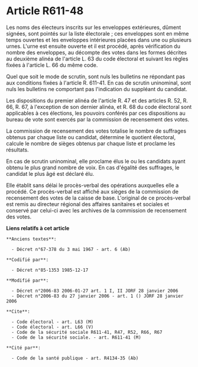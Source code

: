 # Article R611-48

Les noms des électeurs inscrits sur les enveloppes extérieures, dûment signées, sont pointés sur la liste électorale ; ces
enveloppes sont en même temps ouvertes et les enveloppes intérieures placées dans une ou plusieurs urnes. L'urne est ensuite
ouverte et il est procédé, après vérification du nombre des enveloppes, au décompte des votes dans les formes décrites au
deuxième alinéa de l'article L. 63 du code électoral et suivant les règles fixées à l'article L. 66 du même code.

Quel que soit le mode de scrutin, sont nuls les bulletins ne répondant pas aux conditions fixées à l'article R. 611-41. En
cas de scrutin uninominal, sont nuls les bulletins ne comportant pas l'indication du suppléant du candidat.

Les dispositions du premier alinéa de l'article R. 47 et des articles R. 52, R. 66, R. 67, à l'exception de son dernier
alinéa, et R. 68 du code électoral sont applicables à ces élections, les pouvoirs conférés par ces dispositions au bureau de
vote sont exercés par la commission de recensement des votes.

La commission de recensement des votes totalise le nombre de suffrages obtenus par chaque liste ou candidat, détermine le
quotient électoral, calcule le nombre de sièges obtenus par chaque liste et proclame les résultats.

En cas de scrutin uninominal, elle proclame élus le ou les candidats ayant obtenu le plus grand nombre de voix. En cas
d'égalité des suffrages, le candidat le plus âgé est déclaré élu.

Elle établit sans délai le procès-verbal des opérations auxquelles elle a procédé. Ce procès-verbal est affiché aux sièges de
la commission de recensement des votes de la caisse de base. L'original de ce procès-verbal est remis au directeur régional
des affaires sanitaires et sociales et conservé par celui-ci avec les archives de la commission de recensement des votes.

**Liens relatifs à cet article**

	**Anciens textes**:

	  - Décret n°67-378 du 3 mai 1967 - art. 6 (Ab)

	**Codifié par**:

	  - Décret n°85-1353 1985-12-17

	**Modifié par**:

	  - Décret n°2006-83 2006-01-27 art. 1 I, II JORF 28 janvier 2006
	  - Décret n°2006-83 du 27 janvier 2006 - art. 1 () JORF 28 janvier 2006

	**Cite**:

	  - Code électoral - art. L63 (M)
	  - Code électoral - art. L66 (V)
	  - Code de la sécurité sociale R611-41, R47, R52, R66, R67
	  - Code de la sécurité sociale. - art. R611-41 (M)

	**Cité par**:

	  - Code de la santé publique - art. R4134-35 (Ab)
